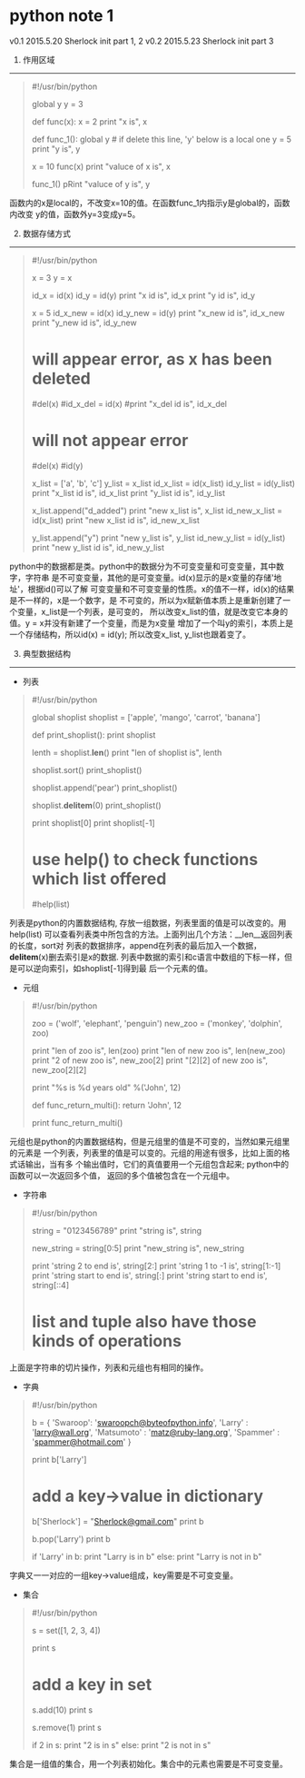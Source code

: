 python note 1
=============

v0.1 2015.5.20 Sherlock init part 1, 2
v0.2 2015.5.23 Sherlock init part 3

1. 作用区域
-----------

>	 #!/usr/bin/python
>	 
>	 global y
>	 y = 3
>	 
>	 def func(x):
>		x = 2
>		print "x is", x
>	 
>	 def func_1():
>		global y # if delete this line, 'y' below is a local one
>		y = 5
>		print "y is", y
>	 
>	 x = 10
>	 func(x)
>	 print "valuce of x is", x
>	 
>	 func_1()
>	 pRint "valuce of y is", y

函数内的x是local的，不改变x=10的值。在函数func_1内指示y是global的，函数内改变
y的值，函数外y=3变成y=5。

2. 数据存储方式 
---------------

>	 #!/usr/bin/python
>	 
>	 x = 3
>	 y = x
>	 
>	 id_x = id(x)
>	 id_y = id(y)
>	 print "x id is", id_x
>	 print "y id is", id_y
>	 
>	 x = 5
>	 id_x_new = id(x)
>	 id_y_new = id(y)
>	 print "x_new id is", id_x_new
>	 print "y_new id is", id_y_new
>	 
>	 # will appear error, as x has been deleted
>	 #del(x)
>	 #id_x_del = id(x)
>	 #print "x_del id is", id_x_del
>	 
>	 # will not appear error
>	 #del(x)
>	 #id(y)
>	 
>	 x_list = ['a', 'b', 'c']
>	 y_list = x_list
>	 id_x_list = id(x_list)
>	 id_y_list = id(y_list)
>	 print "x_list id is", id_x_list
>	 print "y_list id is", id_y_list
>	 
>	 x_list.append("d_added")
>	 print "new x_list is", x_list
>	 id_new_x_list = id(x_list)
>	 print "new x_list id is", id_new_x_list
>	 
>	 y_list.append("y")
>	 print "new y_list is", y_list
>	 id_new_y_list = id(y_list)
>	 print "new y_list id is", id_new_y_list

python中的数据都是类。python中的数据分为不可变变量和可变变量，其中数字，字符串
是不可变变量，其他的是可变变量。id(x)显示的是x变量的存储'地址'，根据id()可以了解
可变变量和不可变变量的性质。x的值不一样，id(x)的结果是不一样的，x是一个数字，是
不可变的，所以为x赋新值本质上是重新创建了一个变量，x_list是一个列表，是可变的，
所以改变x_list的值，就是改变它本身的值。y = x并没有新建了一个变量，而是为x变量
增加了一个叫y的索引，本质上是一个存储结构，所以id(x) = id(y); 所以改变x_list,
y_list也跟着变了。

3. 典型数据结构
---------------
* 列表

>	 #!/usr/bin/python
>	 
>	 global shoplist
>	 shoplist = ['apple', 'mango', 'carrot', 'banana']
>	 
>	 def print_shoplist():
>		print shoplist
>	 
>	 
>	 lenth = shoplist.__len__()
>	 print "len of shoplist is", lenth
>	 
>	 shoplist.sort()
>	 print_shoplist()
>	 
>	 shoplist.append('pear')
>	 print_shoplist()
>	 
>	 shoplist.__delitem__(0)
>	 print_shoplist()
>	 
>	 print shoplist[0]
>	 print shoplist[-1]
>	 
>	 # use help() to check functions which list offered
>	 #help(list)

列表是python的内置数据结构, 存放一组数据，列表里面的值是可以改变的。用help(list)
可以查看列表类中所包含的方法。上面列出几个方法：__len__返回列表的长度，sort对
列表的数据排序，append在列表的最后加入一个数据，__delitem__(x)删去索引是x的数据.
列表中数据的索引和c语言中数组的下标一样，但是可以逆向索引，如shoplist[-1]得到最
后一个元素的值。

* 元组

>	 #!/usr/bin/python
>	 
>	 zoo = ('wolf', 'elephant', 'penguin')
>	 new_zoo = ('monkey', 'dolphin', zoo)
>	 
>	 print "len of zoo is", len(zoo)
>	 print "len of new zoo is", len(new_zoo)
>	 print "2 of new zoo is", new_zoo[2]
>	 print "[2][2] of new zoo is", new_zoo[2][2]
>	 
>	 print "%s is %d years old" %('John', 12)
>	 
>	 def func_return_multi():
>		return 'John', 12
>	 
>	 print func_return_multi()

元组也是python的内置数据结构，但是元组里的值是不可变的，当然如果元组里的元素是
一个列表，列表里的值是可以变的。元组的用途有很多，比如上面的格式话输出，当有多
个输出值时，它们的真值要用一个元组包含起来; python中的函数可以一次返回多个值，
返回的多个值被包含在一个元组中。

* 字符串

>	 #!/usr/bin/python
>	 
>	 string = "0123456789"
>	 print "string is", string
>	 
>	 new_string = string[0:5]
>	 print "new_string is", new_string
>	 
>	 print 'string 2 to end is', string[2:]
>	 print 'string 1 to -1 is', string[1:-1]
>	 print 'string start to end is', string[:]
>	 print 'string start to end is', string[::4]
>	 
>	 # list and tuple also have those kinds of operations

上面是字符串的切片操作，列表和元组也有相同的操作。

* 字典

>	 #!/usr/bin/python
>	 
>	 b = {
>		'Swaroop': 'swaroopch@byteofpython.info',
>		'Larry'  : 'larry@wall.org',
>		'Matsumoto' : 'matz@ruby-lang.org',
>		'Spammer'   : 'spammer@hotmail.com'
>	     }
>	 
>	 print b['Larry']
>	 
>	 # add a key->value in dictionary
>	 b['Sherlock'] = "Sherlock@gmail.com"
>	 print b
>	 
>	 b.pop('Larry')
>	 print b
>	 
>	 if 'Larry' in b:
>		print "Larry is in b"
>	 else:
>		print "Larry is not in b"

字典又一一对应的一组key->value组成，key需要是不可变变量。

* 集合

>	 #!/usr/bin/python
>	 
>	 s = set([1, 2, 3, 4])
>	 
>	 print s
>	 
>	 # add a key in set
>	 s.add(10)
>	 print s
>	 
>	 s.remove(1)
>	 print s
>	 
>	 if 2 in s:
>		print "2 is in s"
>	 else:
>		print "2 is not in s"

集合是一组值的集合，用一个列表初始化。集合中的元素也需要是不可变变量。
